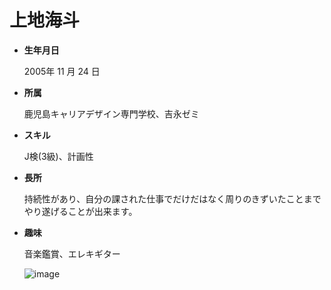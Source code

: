 # 上地海斗

* **生年月日**
  
  2005年 11 月 24 日

* **所属**

  鹿児島キャリアデザイン専門学校、吉永ゼミ
  
* **スキル**
  
  J検(3級)、計画性

* **長所**

  持続性があり、自分の課された仕事でだけだはなく周りのきずいたことまでやり遂げることが出来ます。
  
* **趣味**
  
  音楽鑑賞、エレキギター

  ![image](https://github.com/user-attachments/assets/16d44e90-20ed-4023-a5ef-768ee38eb8e5)


  
